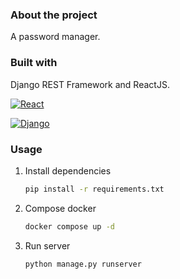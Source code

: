 [](LockLite/webui/static/img/locklite.png)

### About the project

A password manager.

### Built with

Django REST Framework and ReactJS.

[![React][React.js]][React-url]

[![Django][Django.py]][Django-url]

### Usage

1. Install dependencies
    ```sh
    pip install -r requirements.txt
   ```
2. Compose docker
    ```sh
    docker compose up -d
   ```
3. Run server
    ```sh
    python manage.py runserver
    ```


<!-- MARKDOWN LINKS & IMAGES -->

[React.js]: https://img.shields.io/badge/React-20232A?style=for-the-badge&logo=react&logoColor=61DAFB
[React-url]: https://reactjs.org/

[Django.py]: https://img.shields.io/badge/Django-092E20?style=for-the-badge&logo=django&logoColor=white
[Django-url]: https://www.djangoproject.com/
